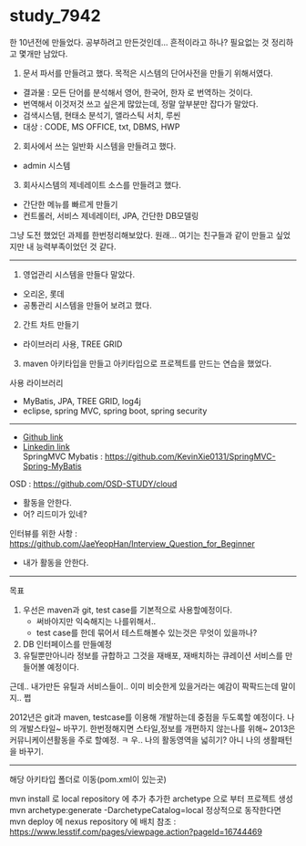 # study_7942
한 10년전에 만들었다. 공부하려고 만든것인데... 흔적이라고 하나?
필요없는 것 정리하고 몇개만 남았다. 

1. 문서 파서를 만들려고 했다. 목적은 시스템의 단어사전을 만들기 위해서였다.
  - 결과물 : 모든 단어를 분석해서 영어, 한국어, 한자 로 번역하는 것이다.
  - 번역해서 이것저것 쓰고 싶은게 많았는데, 정말 앞부분만 잡다가 말았다.
  - 검색시스템, 현태소 분석기, 앨라스틱 서치, 루씬
  - 대상 : CODE, MS OFFICE, txt, DBMS, HWP

2. 회사에서 쓰는 일반화 시스템을 만들려고 했다.
  - admin 시스템
3. 회사시스템의 제네레이트 소스를 만들려고 했다.
  - 간단한 메뉴를 빠르게 만들기
  - 컨트롤러, 서비스 제네레이터, JPA, 간단한 DB모델링
    
그냥 도전 했었던 과제를 한번정리해보았다.
원래... 여기는 친구들과 같이 만들고 싶었지만 내 능력부족이었던 것 같다. 

---

1. 영업관리 시스템을 만들다 말았다.
  - 오리온, 롯데
  - 공통관리 시스템을 만들어 보려고 했다.
  
2. 간트 차트 만들기
  - 라이브러리 사용, TREE GRID
3. maven 아키타입을 만들고 아키타입으로 프로젝트를 만드는 연습을 했었다.
 
사용 라이브러리
  - MyBatis, JPA, TREE GRID, log4j
  - eclipse, spring MVC, spring boot, spring security

-----------------------------------

* [Github link](https://github.com/ZhibingXie)
* [Linkedin link](http://www.linkedin.com/in/zhibingxie)       
SpringMVC Mybatis : https://github.com/KevinXie0131/SpringMVC-Spring-MyBatis


OSD : https://github.com/OSD-STUDY/cloud
  - 활동을 안한다.
  - 어? 리드미가 있네?

인터뷰를 위한 사항 : https://github.com/JaeYeopHan/Interview_Question_for_Beginner
  - 내가 활동을 안한다.  
---

목표
 1. 우선은 maven과 git, test case를 기본적으로 사용할예정이다.
    - 써바야지만 익숙해지는 나를위해서.. 
    - test case를 한데 묶어서 테스트해볼수 있는것은 무엇이 있을까나?
 2. DB 인터페이스를 만들예정
 3. 유틸뿐만아니라 정보를 규합하고 그것을 재배포, 재배치하는 큐레이션 서비스를 만들어볼 예정이다.

근데.. 내가만든 유틸과 서비스들이.. 이미 비슷한게 있을거라는 예감이 팍팍드는데 말이지.. 쩝

2012년은 git과 maven, testcase를 이용해 개발하는데 중점을 두도록할 예정이다. 나의
개발스타일~ 바꾸기. 한번정해지면 스타일,정보를 개편하지 않는나를 위해~
2013은 커뮤니케이션활동을 주로 할예정. ㅋ 우.. 나의 활동영역을 넓히기? 아니 나의 생활패턴을 바꾸기.


---

해당 아키타입 폴더로 이동(pom.xml이 있는곳)

mvn install 로 local repository 에 추가
추가한 archetype 으로 부터 프로젝트 생성
mvn archetype:generate -DarchetypeCatalog=local
정상적으로 동작한다면 mvn deploy 에 nexus repository 에 배치
참조 : https://www.lesstif.com/pages/viewpage.action?pageId=16744469

